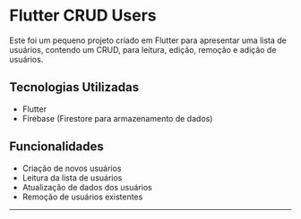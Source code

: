 # Flutter CRUD Users

Este foi um pequeno projeto criado em Flutter para apresentar uma lista de usuários, contendo um CRUD, para leitura, edição, remoção e adição de usuários.

## Tecnologias Utilizadas

- Flutter
- Firebase (Firestore para armazenamento de dados)

## Funcionalidades

- Criação de novos usuários
- Leitura da lista de usuários
- Atualização de dados dos usuários
- Remoção de usuários existentes
--- 


